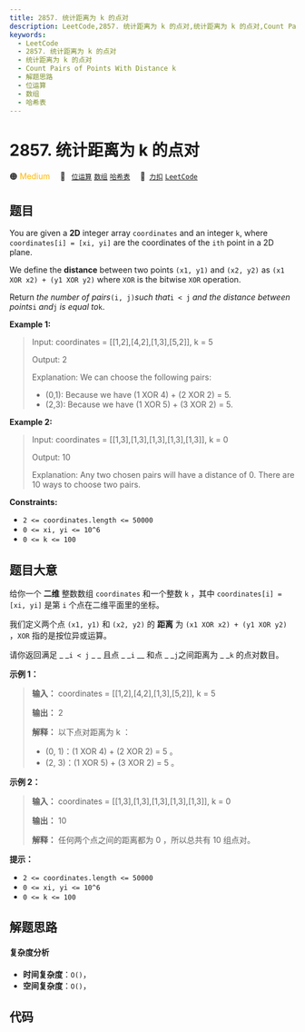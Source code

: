 ```yaml
---
title: 2857. 统计距离为 k 的点对
description: LeetCode,2857. 统计距离为 k 的点对,统计距离为 k 的点对,Count Pairs of Points With Distance k,解题思路,位运算,数组,哈希表
keywords:
  - LeetCode
  - 2857. 统计距离为 k 的点对
  - 统计距离为 k 的点对
  - Count Pairs of Points With Distance k
  - 解题思路
  - 位运算
  - 数组
  - 哈希表
---
```


# 2857. 统计距离为 k 的点对

🟠 <font color=#ffb800>Medium</font>&emsp; 🔖&ensp; [`位运算`](/tag/bit-manipulation.md) [`数组`](/tag/array.md) [`哈希表`](/tag/hash-table.md)&emsp; 🔗&ensp;[`力扣`](https://leetcode.cn/problems/count-pairs-of-points-with-distance-k) [`LeetCode`](https://leetcode.com/problems/count-pairs-of-points-with-distance-k)

## 题目

You are given a **2D** integer array `coordinates` and an integer `k`, where
`coordinates[i] = [xi, yi]` are the coordinates of the `ith` point in a 2D
plane.

We define the **distance** between two points `(x1, y1)` and `(x2, y2)` as
`(x1 XOR x2) + (y1 XOR y2)` where `XOR` is the bitwise `XOR` operation.

Return _the number of pairs_`(i, j)`_such that_`i < j` _and the distance
between points_`i` _and_`j` _is equal to_`k`.



**Example 1:**

> Input: coordinates = [[1,2],[4,2],[1,3],[5,2]], k = 5
> 
> Output: 2
> 
> Explanation: We can choose the following pairs:
> - (0,1): Because we have (1 XOR 4) + (2 XOR 2) = 5.
> - (2,3): Because we have (1 XOR 5) + (3 XOR 2) = 5.

**Example 2:**

> Input: coordinates = [[1,3],[1,3],[1,3],[1,3],[1,3]], k = 0
> 
> Output: 10
> 
> Explanation: Any two chosen pairs will have a distance of 0. There are 10 ways to choose two pairs.

**Constraints:**

  * `2 <= coordinates.length <= 50000`
  * `0 <= xi, yi <= 10^6`
  * `0 <= k <= 100`


## 题目大意

给你一个 **二维**  整数数组 `coordinates` 和一个整数 `k` ，其中 `coordinates[i] = [xi, yi]` 是第
`i` 个点在二维平面里的坐标。

我们定义两个点 `(x1, y1)` 和 `(x2, y2)` 的 **距离**  为 `(x1 XOR x2) + (y1 XOR y2)` ，`XOR`
指的是按位异或运算。

请你返回满足 _ _`i < j` _ _ 且点 _ _`i` __ 和点 _ _`j`之间距离为 _ _`k` 的点对数目。



**示例 1：**

> 
> 
> 
> 
> 
> **输入：** coordinates = [[1,2],[4,2],[1,3],[5,2]], k = 5
> 
> **输出：** 2
> 
> **解释：** 以下点对距离为 k ：
> - (0, 1)：(1 XOR 4) + (2 XOR 2) = 5 。
> - (2, 3)：(1 XOR 5) + (3 XOR 2) = 5 。
> 
> 

**示例 2：**

> 
> 
> 
> 
> 
> **输入：** coordinates = [[1,3],[1,3],[1,3],[1,3],[1,3]], k = 0
> 
> **输出：** 10
> 
> **解释：** 任何两个点之间的距离都为 0 ，所以总共有 10 组点对。
> 
> 



**提示：**

  * `2 <= coordinates.length <= 50000`
  * `0 <= xi, yi <= 10^6`
  * `0 <= k <= 100`


## 解题思路

#### 复杂度分析

- **时间复杂度**：`O()`，
- **空间复杂度**：`O()`，

## 代码

```javascript

```